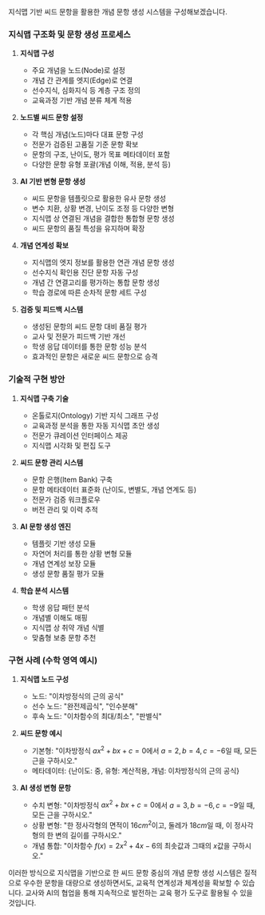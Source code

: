 지식맵 기반 씨드 문항을 활용한 개념 문항 생성 시스템을 구성해보겠습니다.

### 지식맵 구조화 및 문항 생성 프로세스

1. **지식맵 구성**

    - 주요 개념을 노드(Node)로 설정
    - 개념 간 관계를 엣지(Edge)로 연결
    - 선수지식, 심화지식 등 계층 구조 정의
    - 교육과정 기반 개념 분류 체계 적용

2. **노드별 씨드 문항 설정**

    - 각 핵심 개념(노드)마다 대표 문항 구성
    - 전문가 검증된 고품질 기준 문항 확보
    - 문항의 구조, 난이도, 평가 목표 메타데이터 포함
    - 다양한 문항 유형 포괄(개념 이해, 적용, 분석 등)

3. **AI 기반 변형 문항 생성**

    - 씨드 문항을 템플릿으로 활용한 유사 문항 생성
    - 변수 치환, 상황 변경, 난이도 조정 등 다양한 변형
    - 지식맵 상 연결된 개념을 결합한 통합형 문항 생성
    - 씨드 문항의 품질 특성을 유지하며 확장

4. **개념 연계성 확보**

    - 지식맵의 엣지 정보를 활용한 연관 개념 문항 생성
    - 선수지식 확인용 진단 문항 자동 구성
    - 개념 간 연결고리를 평가하는 통합 문항 생성
    - 학습 경로에 따른 순차적 문항 세트 구성

5. **검증 및 피드백 시스템**
    - 생성된 문항의 씨드 문항 대비 품질 평가
    - 교사 및 전문가 피드백 기반 개선
    - 학생 응답 데이터를 통한 문항 성능 분석
    - 효과적인 문항은 새로운 씨드 문항으로 승격

### 기술적 구현 방안

1. **지식맵 구축 기술**

    - 온톨로지(Ontology) 기반 지식 그래프 구성
    - 교육과정 분석을 통한 자동 지식맵 초안 생성
    - 전문가 큐레이션 인터페이스 제공
    - 지식맵 시각화 및 편집 도구

2. **씨드 문항 관리 시스템**

    - 문항 은행(Item Bank) 구축
    - 문항 메타데이터 표준화 (난이도, 변별도, 개념 연계도 등)
    - 전문가 검증 워크플로우
    - 버전 관리 및 이력 추적

3. **AI 문항 생성 엔진**

    - 템플릿 기반 생성 모듈
    - 자연어 처리를 통한 상황 변형 모듈
    - 개념 연계성 보장 모듈
    - 생성 문항 품질 평가 모듈

4. **학습 분석 시스템**
    - 학생 응답 패턴 분석
    - 개념별 이해도 매핑
    - 지식맵 상 취약 개념 식별
    - 맞춤형 보충 문항 추천

### 구현 사례 (수학 영역 예시)

1. **지식맵 노드 구성**

    - 노드: "이차방정식의 근의 공식"
    - 선수 노드: "완전제곱식", "인수분해"
    - 후속 노드: "이차함수의 최대/최소", "판별식"

2. **씨드 문항 예시**

    - 기본형: "이차방정식 $ax^2 + bx + c = 0$에서 $a=2, b=4, c=-6$일 때, 모든 근을 구하시오."
    - 메타데이터: {난이도: 중, 유형: 계산적용, 개념: 이차방정식의 근의 공식}

3. **AI 생성 변형 문항**
    - 수치 변형: "이차방정식 $ax^2 + bx + c = 0$에서 $a=3, b=-6, c=-9$일 때, 모든 근을 구하시오."
    - 상황 변형: "한 정사각형의 면적이 $16cm^2$이고, 둘레가 $18cm$일 때, 이 정사각형의 한 변의 길이를 구하시오."
    - 개념 통합: "이차함수 $f(x) = 2x^2 + 4x - 6$의 최솟값과 그때의 $x$값을 구하시오."

이러한 방식으로 지식맵을 기반으로 한 씨드 문항 중심의 개념 문항 생성 시스템은 질적으로 우수한 문항을 대량으로 생성하면서도, 교육적 연계성과 체계성을 확보할 수 있습니다. 교사와 AI의 협업을 통해 지속적으로 발전하는 교육 평가 도구로 활용될 수 있을 것입니다.
